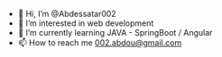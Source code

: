 - 👋 Hi, I’m @Abdessatar002
- 👀 I’m interested in web development
- 🌱 I’m currently learning JAVA - SpringBoot / Angular
- 📫 How to reach me 002.abdou@gmail.com

<!---
Abdessatar002/Abdessatar002 is a ✨ special ✨ repository because its `README.md` (this file) appears on your GitHub profile.
You can click the Preview link to take a look at your changes.
--->
